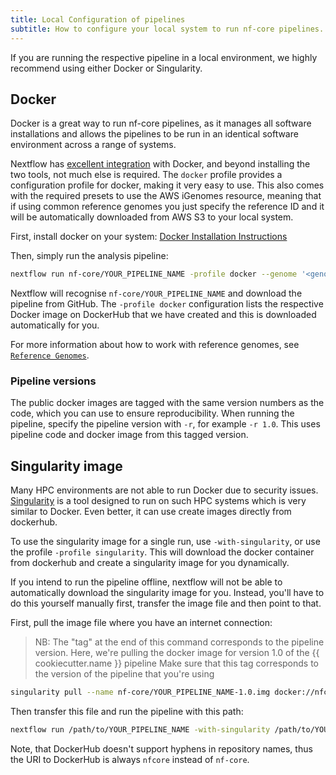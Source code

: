```yaml
---
title: Local Configuration of pipelines
subtitle: How to configure your local system to run nf-core pipelines.
---
```


If you are running the respective pipeline in a local environment, we highly recommend using either Docker or Singularity.

## Docker
Docker is a great way to run nf-core pipelines, as it manages all software installations and allows the pipelines to be run in an identical software environment across a range of systems.

Nextflow has [excellent integration](https://www.nextflow.io/docs/latest/docker.html) with Docker, and beyond installing the two tools, not much else is required. The `docker` profile provides a configuration profile for docker, making it very easy to use. This also comes with the required presets to use the AWS iGenomes resource, meaning that if using common reference genomes you just specify the reference ID and it will be automatically downloaded from AWS S3 to your local system.

First, install docker on your system: [Docker Installation Instructions](https://docs.docker.com/engine/installation/)

Then, simply run the analysis pipeline:

```bash
nextflow run nf-core/YOUR_PIPELINE_NAME -profile docker --genome '<genome ID>'
```

Nextflow will recognise `nf-core/YOUR_PIPELINE_NAME` and download the pipeline from GitHub. The `-profile docker` configuration lists the respective Docker image on DockerHub that we have created and this is downloaded automatically for you.

For more information about how to work with reference genomes, see [`Reference Genomes`](usage/reference_genomes).

### Pipeline versions
The public docker images are tagged with the same version numbers as the code, which you can use to ensure reproducibility. When running the pipeline, specify the pipeline version with `-r`, for example `-r 1.0`. This uses pipeline code and docker image from this tagged version.

## Singularity image
Many HPC environments are not able to run Docker due to security issues. [Singularity](http://singularity.lbl.gov/) is a tool designed to run on such HPC systems which is very similar to Docker. Even better, it can use create images directly from dockerhub.

To use the singularity image for a single run, use `-with-singularity`, or use the profile `-profile singularity`. This will download the docker container from dockerhub and create a singularity image for you dynamically.

If you intend to run the pipeline offline, nextflow will not be able to automatically download the singularity image for you. Instead, you'll have to do this yourself manually first, transfer the image file and then point to that.

First, pull the image file where you have an internet connection:

> NB: The "tag" at the end of this command corresponds to the pipeline version.
> Here, we're pulling the docker image for version 1.0 of the {{ cookiecutter.name }} pipeline
> Make sure that this tag corresponds to the version of the pipeline that you're using

```bash
singularity pull --name nf-core/YOUR_PIPELINE_NAME-1.0.img docker://nfcore/YOUR_PIPELINE_NAME:1.0
```

Then transfer this file and run the pipeline with this path:

```bash
nextflow run /path/to/YOUR_PIPELINE_NAME -with-singularity /path/to/YOUR_PIPELINE_NAME-1.0.img
```

Note, that DockerHub doesn't support hyphens in repository names, thus the URI to DockerHub is always `nfcore` instead of `nf-core`. 